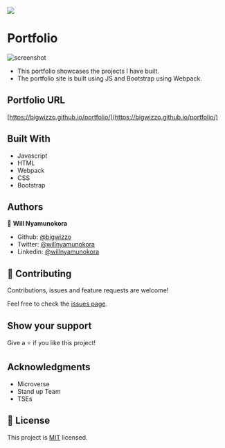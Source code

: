 ![](https://img.shields.io/badge/Microverse-blueviolet)

# Portfolio

![screenshot](./screenshot.png)

- This portfolio showcases the projects I have built.
- The portfolio site is built using JS and Bootstrap using Webpack.

## Portfolio URL

[https://bigwizzo.github.io/portfolio/](https://bigwizzo.github.io/portfolio/)

## Built With

- Javascript
- HTML
- Webpack
- CSS
- Bootstrap

## Authors

👤 **Will Nyamunokora**

- Github: [@bigwizzo](https://github.com/bigwizzo)
- Twitter: [@willnyamunokora](https://twitter.com/willnyamunokora)
- Linkedin: [@willnyamunokora](https://linkedin.com/in/willnyamunokora)

## 🤝 Contributing

Contributions, issues and feature requests are welcome!

Feel free to check the [issues page](https://github.com/bigwizzo/portfolio/issues).

## Show your support

Give a ⭐️ if you like this project!

## Acknowledgments

- Microverse
- Stand up Team
- TSEs

## 📝 License

This project is [MIT](https://opensource.org/licenses/MIT) licensed.
